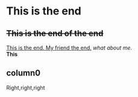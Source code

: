# This is the end
## ~~This is the end of the end~~ 

[This is the end. My friend the end.](http://www.decodethemarket.com/)
_what about me._  
**This**

column0
-------
Right,right,right 